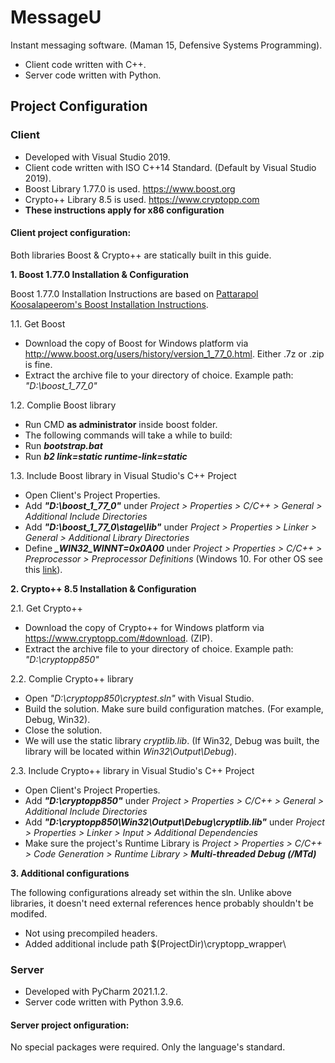 # MessageU
Instant messaging software. (Maman 15, Defensive Systems Programming).
* Client code written with C++.
* Server code written with Python.


## Project Configuration

### Client
* Developed with Visual Studio 2019.
* Client code written with ISO C++14 Standard. (Default by Visual Studio 2019).
* Boost Library 1.77.0 is used. https://www.boost.org
* Crypto++ Library 8.5 is used. https://www.cryptopp.com
* <b>These instructions apply for x86 configuration</b>

#### Client project configuration:

Both libraries Boost & Crypto++ are statically built in this guide.

<b>1. Boost 1.77.0 Installation & Configuration</b>

Boost 1.77.0 Installation Instructions are based on [Pattarapol Koosalapeerom's Boost Installation Instructions](https://tomkoos.github.io/cpp/boost-vs.html).

1.1. Get Boost
* Download the copy of Boost for Windows platform via http://www.boost.org/users/history/version_1_77_0.html. Either .7z or .zip is fine.
* Extract the archive file to your directory of choice. Example path: <i>"D:\boost_1_77_0\"</i>

1.2. Complie Boost library
* Run CMD <b>as administrator</b> inside boost folder.
* The following commands will take a while to build:
* Run <i><b>bootstrap.bat</b></i> 
* Run <i><b>b2 link=static runtime-link=static </b></i>

1.3. Include Boost library in Visual Studio's C++ Project

* Open Client's Project Properties.
* Add <i><b>"D:\boost_1_77_0\"</b></i> under <i>Project > Properties > C/C++ > General > Additional Include Directories</i>
* Add <i><b>"D:\boost_1_77_0\stage\lib"</b></i> under <i>Project > Properties > Linker > General > Additional Library Directories</i>
* Define <i><b>_WIN32_WINNT=0x0A00</b></i> under <i>Project > Properties > C/C++ > Preprocessor > Preprocessor Definitions</i> (Windows 10. For other OS see this [link](https://docs.microsoft.com/en-us/cpp/porting/modifying-winver-and-win32-winnt?view=msvc-160)).


<b>2. Crypto++ 8.5 Installation & Configuration</b>

2.1. Get Crypto++
* Download the copy of Crypto++ for Windows platform via https://www.cryptopp.com/#download. (ZIP).
* Extract the archive file to your directory of choice. Example path: <i>"D:\cryptopp850\"</i>

2.2. Complie Crypto++ library
* Open <i>"D:\cryptopp850\cryptest.sln"</i> with Visual Studio.
* Build the solution. Make sure build configuration matches. (For example, Debug, Win32).
* Close the solution.
* We will use the static library <i>cryptlib.lib</i>. (If Win32, Debug was built, the library will be located within <i>Win32\Output\Debug</i>).


2.3. Include Crypto++ library in Visual Studio's C++ Project

* Open Client's Project Properties.
* Add <i><b>"D:\cryptopp850\"</b></i> under <i>Project > Properties > C/C++ > General > Additional Include Directories</i>
* Add <i><b>"D:\cryptopp850\Win32\Output\Debug\cryptlib.lib"</b></i> under <i>Project > Properties > Linker > Input > Additional Dependencies</i>
* Make sure the project's Runtime Library is <i>Project > Properties > C/C++ > Code Generation > Runtime Library > <b>Multi-threaded Debug (/MTd)</b></i>

<b>3. Additional configurations</b>

The following configurations already set within the sln. Unlike above libraries, it doesn't need external references hence probably shouldn't be modifed.
* Not using precompiled headers. 
* Added additional include path $(ProjectDir)\cryptopp_wrapper\



### Server
* Developed with PyCharm 2021.1.2.
* Server code written with Python 3.9.6.
#### Server project onfiguration:
No special packages were required. Only the language's standard.


